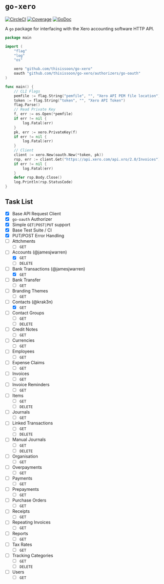# `go-xero`

[![CircleCI](https://img.shields.io/circleci/project/github/thisissoon/go-xero.svg)](https://circleci.com/gh/thisissoon/go-xero)
[![Coverage](https://img.shields.io/codecov/c/github/thisissoon/go-xero.svg)](https://codecov.io/gh/thisissoon/go-xero)
[![GoDoc](https://godoc.org/github.com/thisissoon/go-xero?status.svg)](https://godoc.org/github.com/thisissoon/go-xero)

A `go` package for interfacing with the Xero accounting software HTTP API.

``` go
package main

import (
    "flag"
    "log"
    "os"

    xero "github.com/thisissoon/go-xero"
    oauth "github.com/thisissoon/go-xero/authorizers/go-oauth"
)

func main() {
    // CLI Flags
    pemfile := flag.String("pemfile", "", "Xero API PEM file location")
    token := flag.String("token", "", "Xero API Token")
    flag.Parse()
    // Read Private Key
    f, err := os.Open(*pemfile)
    if err != nil {
        log.Fatal(err)
    }
    pk, err := xero.PrivateKey(f)
    if err != nil {
        log.Fatal(err)
    }
    // Client
    client := xero.New(oauth.New(*token, pk))
    rsp, err := client.Get("https://api.xero.com/api.xro/2.0/Invoices")
    if err != nil {
        log.Fatal(err)
    }
    defer rsp.Body.Close()
    log.Println(rsp.StatusCode)
}
```

## Task List

- [x] Base API Request Client
- [x] `go-oauth` Authorizer
- [x] Simple `GET|POST|PUT` support
- [x] Base Test Suite / CI
- [x] PUT/POST Error Handling
- [ ] Attchments
  - [ ] `GET`
- [ ] Accounts (@jamesjwarren)
  - [x] `GET`
  - [ ] `DELETE`
- [ ] Bank Transactions (@jamesjwarren)
  - [x] `GET`
- [ ] Bank Transfer
  - [ ] `GET`
- [ ] Branding Themes
  - [ ] `GET`
- [ ] Contacts (@krak3n)
  - [x] `GET`
- [ ] Contact Groups
  - [ ] `GET`
  - [ ] `DELETE`
- [ ] Credit Notes
  - [ ] `GET`
- [ ] Currencies
  - [ ] `GET`
- [ ] Employees
  - [ ] `GET`
- [ ] Expense Claims
  - [ ] `GET`
- [ ] Invoices
  - [ ] `GET`
- [ ] Invoice Reminders
  - [ ] `GET`
- [ ] Items
  - [ ] `GET`
  - [ ] `DELETE`
- [ ] Journals
  - [ ] `GET`
- [ ] Linked Transactions
  - [ ] `GET`
  - [ ] `DELETE`
- [ ] Manual Journals
  - [ ] `GET`
  - [ ] `DELETE`
- [ ] Organisation
  - [ ] `GET`
- [ ] Overpayments
  - [ ] `GET`
- [ ] Payments
  - [ ] `GET`
- [ ] Prepayments
  - [ ] `GET`
- [ ] Purchase Orders
  - [ ] `GET`
- [ ] Receipts
  - [ ] `GET`
- [ ] Repeating Invoices
  - [ ] `GET`
- [ ] Reports
  - [ ] `GET`
- [ ] Tax Rates
  - [ ] `GET`
- [ ] Tracking Categories
  - [ ] `GET`
  - [ ] `DELETE`
- [ ] Users
  - [ ] `GET`
